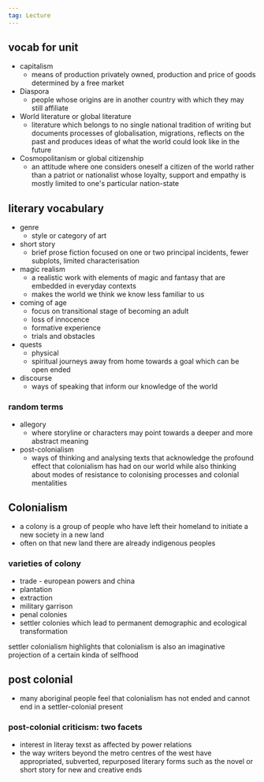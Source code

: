 ```yaml
---
tag: Lecture
---
```

## vocab for unit 
- capitalism
	- means of production privately owned, production and price of goods determined by a free market 
- Diaspora 
	- people whose origins are in another country with which they may still affiliate 
- World literature or global literature 
	- literature which belongs to no single national tradition of writing but documents processes of globalisation, migrations, reflects on the past and produces ideas of what the world could look like in the future 
- Cosmopolitanism or global citizenship 
	- an attitude where one considers oneself a citizen of the world rather than a patriot or nationalist whose loyalty, support and empathy is mostly limited to one's particular nation-state

## literary vocabulary
- genre 
	- style or category of art 
- short story 
	- brief prose fiction focused on one or two principal incidents, fewer subplots, limited characterisation 
- magic realism
	- a realistic work with elements of magic and fantasy that are embedded in everyday contexts 
	- makes the world we think we know less familiar to us
- coming of age 
	- focus on transitional stage of becoming an adult 
	- loss of innocence 
	- formative experience 
	- trials and obstacles
- quests 
	- physical 
	- spiritual journeys away from home towards a goal which can be open ended
- discourse
	- ways of speaking that inform our knowledge of the world 

### random terms 
- allegory 
	- where storyline or characters may point towards a deeper and more abstract meaning
- post-colonialism 
	- ways of thinking and analysing texts that acknowledge the profound effect that colonialism has had on our world while also thinking about modes of resistance to colonising processes and colonial mentalities

## Colonialism
- a colony is a group of people who have left their homeland to initiate a new society in a new land
- often on that new land there are already indigenous peoples 

### varieties of colony 
- trade - european powers and china 
- plantation 
- extraction 
- military garrison
- penal colonies
- settler colonies which lead to permanent demographic and ecological transformation 

settler colonialism highlights that colonialism is also an imaginative projection of a certain kinda of selfhood


## post colonial 
- many aboriginal people feel that colonialism has not ended and cannot end in a settler-colonial present


### post-colonial criticism: two facets 
- interest in literay texst as affected by power relations
- the way writers beyond the metro centres of the west have appropriated, subverted, repurposed literary forms such as the novel or short story for new and creative ends 